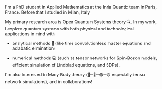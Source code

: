 I'm a PhD student in Applied Mathematics at the Inria Quantic team in Paris, France. Before that I studied in Milan, Italy. 

My primary research area is Open Quantum Systems theory 🔍. In my work, I explore quantum systems with both physical and technological applications in mind with 

- analytical methods 📝 (like time convolutionless master equations and adiabatic elimination) 

- numerical methods 💻 (such as tensor networks for Spin-Boson models, efficient simulation of Lindblad equations, and SDPs).


I'm also interested in Many Body theory (🔵─🔴─🟢─🟡 especially tensor network simulations), and in collaborations!

<!--
**angelariva/angelariva** is a ✨ _special_ ✨ repository because its `README.md` (this file) appears on your GitHub profile.

Here are some ideas to get you started:

- 🔭 I’m currently working on ...
- 🌱 I’m currently learning ...
- 👯 I’m looking to collaborate on ...
- 🤔 I’m looking for help with ...
- 💬 Ask me about ...
- 📫 How to reach me: ...
- 😄 Pronouns: ...
- ⚡ Fun fact: ...
-->
